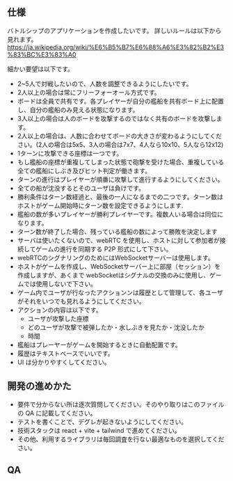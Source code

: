 ## 仕様

バトルシップのアプリケーションを作成したいです。
詳しいルールは以下から見れます。
https://ja.wikipedia.org/wiki/%E6%B5%B7%E6%88%A6%E3%82%B2%E3%83%BC%E3%83%A0

細かい要望は以下です。

- 2~5人で対戦したいので、人数を調整できるようにしたいです。
- 2人以上の場合は常にフリーフォーオール方式です。
- ボードは全員で共有です。各プレイヤーが自分の艦船を共有ボード上に配置し、自分の艦船のみ見える状態になります。
- 3人以上の場合は人のボードを攻撃するのではなく共有のボードを攻撃します。
- 2人以上の場合は、人数に合わせてボードの大きさが変わるようにしてください。(2人の場合は5x5、3人の場合は7x7、4人なら10x10、5人なら12x12)
- 1ターンに攻撃できる座標は一つです。
- もし艦船の座標が重複してしまった状態で砲撃を受けた場合、重複している全ての艦船にしぶき及びヒット判定が働きます。
- ターンの進行はプレイヤーが順番に攻撃して進行するようにしてください。
- 全ての船が沈没するとそのユーザは負けです。
- 勝利条件はターン数経過と、最後の一人になるまでの二つです。ターン数はホストがゲーム開始時にターン数を設定できるようにします.
- 艦船の数が多いプレイヤーが勝利プレイヤーです。複数人いる場合は同位になります。
- ターン数が終了した場合、残っている艦船の数によって勝敗を決定します
- サーバは使いたくないので、webRTC を使用し、ホストに対して参加者が接続してゲームの進行を同期する P2P 形式にして下さい。
- webRTCのシグナリングのためにはWebSocketサーバーは使用します。
- ホストがゲームを作成し、WebSocketサーバー上に部屋（セッション）を作成しますが、あくまで webSocketはシグナルの交換のみに使用し、ゲームでは使用しないで下さい。
- ゲーム内でユーザが行なったアクションンは履歴として管理して、各ユーザがそれをいつでも見れるようにしてください。
- アクションの内容は以下です。
  - ユーザが攻撃した座標
  - どのユーザが攻撃で被弾したか・水しぶきを見たか・沈没したか
  - 時間
- 艦船はプレーヤーがゲームを開始するときに自動配置です。
- 履歴はテキストベースでいいです。
- UI は分かりやすくしてください。

## 開発の進めかた

- 要件で分からない所は逐次質問してください。そのやり取りはこのファイルの QA に記載してください。
- テストを書くことで、デグレが起きないようにしてください。
- 技術スタックは react + vite + tailwind で進めてください。
- その他、利用するライブラリは毎回調査を行ない最適なものを選択してください。

## QA
